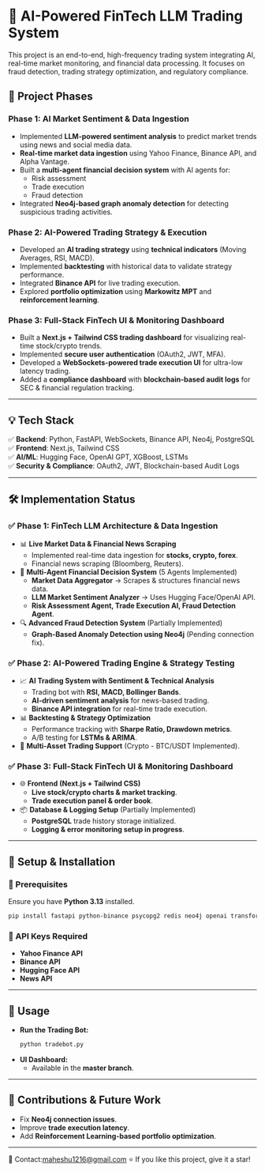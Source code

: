 # 🚀 AI-Powered FinTech LLM Trading System

This project is an end-to-end, high-frequency trading system integrating AI, real-time market monitoring, and financial data processing. It focuses on fraud detection, trading strategy optimization, and regulatory compliance.

## 📌 Project Phases

### **Phase 1: AI Market Sentiment & Data Ingestion**
- Implemented **LLM-powered sentiment analysis** to predict market trends using news and social media data.
- **Real-time market data ingestion** using Yahoo Finance, Binance API, and Alpha Vantage.
- Built a **multi-agent financial decision system** with AI agents for:
  - Risk assessment
  - Trade execution
  - Fraud detection
- Integrated **Neo4j-based graph anomaly detection** for detecting suspicious trading activities.

### **Phase 2: AI-Powered Trading Strategy & Execution**
- Developed an **AI trading strategy** using **technical indicators** (Moving Averages, RSI, MACD).
- Implemented **backtesting** with historical data to validate strategy performance.
- Integrated **Binance API** for live trading execution.
- Explored **portfolio optimization** using **Markowitz MPT** and **reinforcement learning**.

### **Phase 3: Full-Stack FinTech UI & Monitoring Dashboard**
- Built a **Next.js + Tailwind CSS trading dashboard** for visualizing real-time stock/crypto trends.
- Implemented **secure user authentication** (OAuth2, JWT, MFA).
- Developed a **WebSockets-powered trade execution UI** for ultra-low latency trading.
- Added a **compliance dashboard** with **blockchain-based audit logs** for SEC & financial regulation tracking.

---

## 💡 **Tech Stack**

✅ **Backend**: Python, FastAPI, WebSockets, Binance API, Neo4j, PostgreSQL  
✅ **Frontend**: Next.js, Tailwind CSS  
✅ **AI/ML**: Hugging Face, OpenAI GPT, XGBoost, LSTMs  
✅ **Security & Compliance**: OAuth2, JWT, Blockchain-based Audit Logs  

---

## 🛠 **Implementation Status**

### ✅ **Phase 1: FinTech LLM Architecture & Data Ingestion**
- 📊 **Live Market Data & Financial News Scraping**
  - Implemented real-time data ingestion for **stocks, crypto, forex**.
  - Financial news scraping (Bloomberg, Reuters).
- 🤖 **Multi-Agent Financial Decision System** (5 Agents Implemented)
  - **Market Data Aggregator** → Scrapes & structures financial news data.
  - **LLM Market Sentiment Analyzer** → Uses Hugging Face/OpenAI API.
  - **Risk Assessment Agent, Trade Execution AI, Fraud Detection Agent**.
- 🔍 **Advanced Fraud Detection System** (Partially Implemented)
  - **Graph-Based Anomaly Detection using Neo4j** (Pending connection fix).

### ✅ **Phase 2: AI-Powered Trading Engine & Strategy Testing**
- 📈 **AI Trading System with Sentiment & Technical Analysis**
  - Trading bot with **RSI, MACD, Bollinger Bands**.
  - **AI-driven sentiment analysis** for news-based trading.
  - **Binance API integration** for real-time trade execution.
- 📊 **Backtesting & Strategy Optimization**
  - Performance tracking with **Sharpe Ratio, Drawdown metrics**.
  - A/B testing for **LSTMs & ARIMA**.
- 🔄 **Multi-Asset Trading Support** (Crypto - BTC/USDT Implemented).

### ✅ **Phase 3: Full-Stack FinTech UI & Monitoring Dashboard** 
- 🌐 **Frontend (Next.js + Tailwind CSS)**
  - **Live stock/crypto charts & market tracking**.
  - **Trade execution panel & order book**.
- 📦 **Database & Logging Setup** (Partially Implemented)
  - **PostgreSQL** trade history storage initialized.
  - **Logging & error monitoring setup in progress**.

---

## 📌 **Setup & Installation**

### **🔧 Prerequisites**  
Ensure you have **Python 3.13** installed.

```bash
pip install fastapi python-binance psycopg2 redis neo4j openai transformers yfinance pandas numpy matplotlib seaborn loguru
```

### **🔑 API Keys Required**
- **Yahoo Finance API**
- **Binance API**
- **Hugging Face API**
- **News API**

---

## 🚀 **Usage**

- **Run the Trading Bot:**  
  ```bash
  python tradebot.py
  ```
- **UI Dashboard:**  
  - Available in the **master branch**.

---

## 📌 **Contributions & Future Work**
- Fix **Neo4j connection issues**.
- Improve **trade execution latency**.
- Add **Reinforcement Learning-based portfolio optimization**.

---

  

📧 Contact:maheshu1216@gmail.com 
⭐ If you like this project, give it a star!

